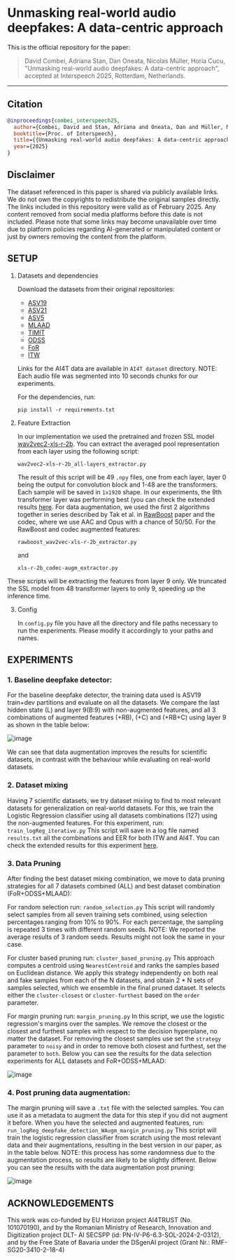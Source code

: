 # Unmasking real-world audio deepfakes: A data-centric approach

This is the official repository for the paper:

> David Combei, Adriana Stan, Dan Oneata, Nicolas Müller, Horia Cucu,  
> "Unmasking real-world audio deepfakes: A data-centric approach",  
> accepted at Interspeech 2025, Rotterdam, Netherlands.

---

## Citation

```bibtex
@inproceedings{combei_interspeech25,
  author={Combei, David and Stan, Adriana and Oneata, Dan and Müller, Nicolas and Cucu, Horia},
  booktitle={Proc. of Interspeech},
  title={{Unmasking real-world audio deepfakes: A data-centric approach}},
  year={2025}
}
```
## Disclaimer

The dataset referenced in this paper is shared via publicly available links. We do not own the copyrights to redistribute the original samples directly.
The links included in this repository were valid as of February 2025. Any content removed from social media platforms before this date is not included.
Please note that some links may become unavailable over time due to platform policies regarding AI-generated or manipulated content or just by owners removing the content from the platform.

## SETUP

1. Datasets and dependencies

   Download the datasets from their original repositories:
     - [ASV19](https://datashare.ed.ac.uk/handle/10283/3336)
     - [ASV21](https://www.asvspoof.org/index2021.html)
     - [ASV5](https://zenodo.org/records/14498691)
     - [MLAAD](https://deepfake-total.com/mlaad)
     - [TIMIT](https://zenodo.org/records/6560159)
     - [ODSS](https://zenodo.org/records/8370668)
     - [FoR](https://www.kaggle.com/datasets/mohammedabdeldayem/the-fake-or-real-dataset/data)
     - [ITW](https://owncloud.fraunhofer.de/index.php/s/JZgXh0JEAF0elxa)

   Links for the AI4T data are available in `AI4T dataset` directory. NOTE: Each audio file was segmented into 10 seconds chunks for our experiments.

   For the dependencies, run:

   ```
   pip install -r requirements.txt
   ```

3. Feature Extraction

   In our implementation we used the pretrained and frozen SSL model [wav2vec2-xls-r-2b](https://huggingface.co/facebook/wav2vec2-xls-r-2b).
   You can extract the averaged pool representation from each layer using the following script:
    ```
    wav2vec2-xls-r-2b_all-layers_extractor.py
    ```
    The result of this script will be 49 `.npy` files, one from each layer, layer 0 being the output for convolution block and 1-48 are the transformers. Each sample will be saved in `1x1920` shape. In our experiments, the 9th transformer layer was performing best (you can check the extended results [here](https://github.com/davidcombei/AI4T/blob/main/Layers_eval.pdf).
   For data augmentation, we used the first 2 algorithms together in series described by Tak et al. in [RawBoost](https://arxiv.org/abs/2111.04433) paper and the codec, where we use AAC and Opus with a chance of 50/50.
    For the RawBoost and codec augmented features:
   ```
   rawboost_wav2vec-xls-r-2b_extractor.py
   ```
   and
   ```
   xls-r-2b_codec-augm_extractor.py
   ```
These scripts will be extracting the features from layer 9 only. We truncated the SSL model from 48 transformer layers to only 9, speeding up the inference time.

3. Config
   
   In ``` config.py ``` file you have all the directory and file paths necessary to run the experiments. Please modify it accordingly to your paths and names. 
## EXPERIMENTS

   ### 1. Baseline deepfake detector: 
   
   For the baseline deepfake detector, the training data used is ASV19 train+dev partitions and evaluate on all the datasets. We compare the last hidden state (L) and layer 9(B:9) with non-augmented features, and all 3 combinations of augmented features (+RB), (+C) and (+RB+C) using layer 9  as shown in the table below:
   
   ![image](https://github.com/user-attachments/assets/948ea6cd-de00-412d-ac3c-80a7b95f0d13)

   We can see that data augmentation improves the results for scientific datasets, in contrast with the behaviour while evaluating on real-world datasets.
   ### 2. Dataset mixing
   
   Having 7 scientific datasets, we try dataset mixing to find to most relevant datasets for generalization on real-world datasets. For this, we train the Logistic Regression classifier using all datasets combinations (127) using the non-augmented features. For this experiment, run:
      ```
      train_logReg_iterative.py
      ```
  This script will save in a log file named `results.txt` all the combinations and EER for both ITW and AI4T. 
  You can check the extended results for this experiment [here](https://github.com/davidcombei/AI4T/blob/main/Dataset%20mixing.pdf).
   
   ### 3. Data Pruning
   
  After finding the best dataset mixing combination, we move to data pruning strategies for all 7 datasets combined (ALL) and best dataset combination (FoR+ODSS+MLAAD):

  For random selection run:
      ```
      random_selection.py
      ```
  This script will randomly select samples from all seven training sets combined, using selection percentages ranging from 10% to 90%. For each percentage, the sampling is repeated 3 times with different random seeds.
  NOTE: We reported the average results of 3 random seeds. Results might not look the same in your case.
  
  For cluster based pruning run:
      ```
      cluster_based_pruning.py
      ```
  This approach computes a centroid using `NearestCentroid` and ranks the samples based on Euclidean distance. We apply this strategy independently on both real and fake samples from each of the N datasets, and obtain 2 * N sets of samples selected, which we ensemble in the final pruned dataset. It selects either the `cluster-closest` or `cluster-furthest` based on the `order` parameter.
  
  For margin pruning run:
      ```
      margin_pruning.py
      ```
  In this script, we use the logistic regression's margins over the samples. We remove the closest or the closest and furthest samples with respect to the decision hyperplane, no matter the dataset. 
  For removing the closest samples use set the `strategy` parameter to `noisy` and in order to remove both closest and furthest, set the parameter to `both`.
  Below you can see the results for the data selection experiments for ALL datasets and FoR+ODSS+MLAAD:

  
  ![image](https://github.com/user-attachments/assets/34a16acb-cf50-4d01-9dd5-54a8a140bfe8)


  
  ### 4. Post pruning data augmentation:
  The margin pruning will save a `.txt` file with the selected samples. You can use it as a metadata to augment the data for this step if you did not augment it before. When you have the selected and augmented features, run:
      ```
      run_logReg_deepfake_detection_WAugm_margin_pruning.py
      ```
  This script will train the logistic regression classifier from scratch using the most relevant data and their augmentations, resulting in the best version in our paper, as in the table below.
  NOTE: this process has some randomness due to the augmentation process, so results are likely to be slightly different. Below you can see the results with the data augmentation post pruning:

  ![image](https://github.com/user-attachments/assets/1a59428f-1257-46c1-8556-d4ad75e51f87)


## ACKNOWLEDGEMENTS

This work was co-funded by EU Horizon project AI4TRUST (No. 101070190), and by the Romanian
Ministry of Research, Innovation and Digitization project DLT-
AI SECSPP (id: PN-IV-P6-6.3-SOL-2024-2-0312), and by the
Free State of Bavaria under the DSgenAI project (Grant Nr.:
RMF-SG20-3410-2-18-4)
      

